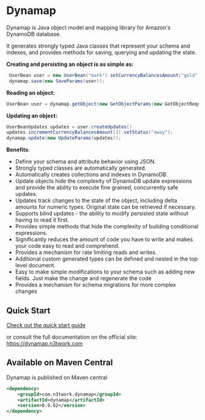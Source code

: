 # Dynamap

Dynamap is Java object model and mapping library for Amazon's DynamoDB database.

It generates strongly typed Java classes that represent your schema and indexes, and provides methods for saving, querying and updating the state.

**Creating and persisting an object is as simple as:**
```java
 UserBean user = new UserBean("mark").setCurrencyBalancesAmount("gold",10);
 dynamap.save(new SaveParams(user));
```

**Reading an object:**

```java
UserBean user = dynamap.getObject(new GetObjectParams(new GetObjectRequest<>(UserBean.class).withHashKeyValue("mark")));
```

**Updating an object:**
```java
UserBeanUpdates updates = user.createUpdates()
updates.incrementCurrencyBalancesAmount(2).setStatus("away");
dynamap.update(new UpdateParams(updates));
```

**Benefits**:

* Define your schema and attribute behavior using JSON.
* Strongly typed classes are automatically generated.
* Automatically creates collections and indexes in DynamoDB.
* Update objects hide the complexity of DynamoDB update expressions and provide the ability to execute fine grained, concurrently safe updates.
* Updates track changes to the state of the object, including delta amounts for numeric types. Original state can be retrieved if necessary.
* Supports blind updates - the ability to modify persisted state without having to read it first.
* Provides simple methods that hide the complexity of building conditional expressions.
* Significantly reduces the amount of code you have to write and makes your code easy to read and comprehend.
* Provides a mechanism for rate limiting reads and writes.
* Additional custom generated types can be defined and nested in the top level document.
* Easy to make simple modifications to your schema such as adding new fields. Just make the change and regenerate the code
* Provides a mechanism for schema migrations for more complex changes

## Quick Start

[Check out the quick start guide](https://dynamap.n3twork.com/quickstart)

or consult the full documentation on the official site: https://dynamap.n3twork.com

## Available on Maven Central

Dynamap is published on Maven central

```xml
<dependency>
    <groupId>com.n3twork.dynamap</groupId>
    <artifactId>dynamap</artifactId>
    <version>0.9.62</version>
</dependency>
```
